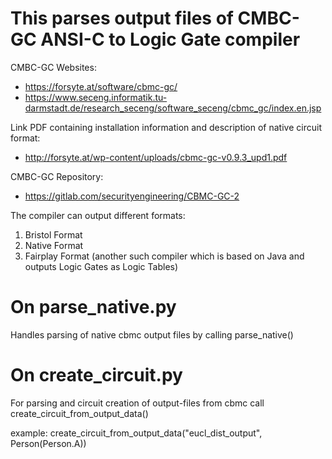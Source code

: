 # This parses output files of CMBC-GC ANSI-C to Logic Gate compiler
CMBC-GC Websites:
* https://forsyte.at/software/cbmc-gc/
* https://www.seceng.informatik.tu-darmstadt.de/research_seceng/software_seceng/cbmc_gc/index.en.jsp

Link PDF containing installation information and description of native circuit format:
* http://forsyte.at/wp-content/uploads/cbmc-gc-v0.9.3_upd1.pdf

CMBC-GC Repository:
* https://gitlab.com/securityengineering/CBMC-GC-2

The compiler can output different formats:
1. Bristol Format
2. Native Format
3. Fairplay Format (another such compiler which is based on Java and outputs Logic Gates as Logic Tables)

# On parse_native.py
Handles parsing of native cbmc output files by calling parse_native()

# On create_circuit.py
For parsing and circuit creation of output-files from cbmc call create_circuit_from_output_data()

example: 
create_circuit_from_output_data("eucl_dist_output", Person(Person.A))
